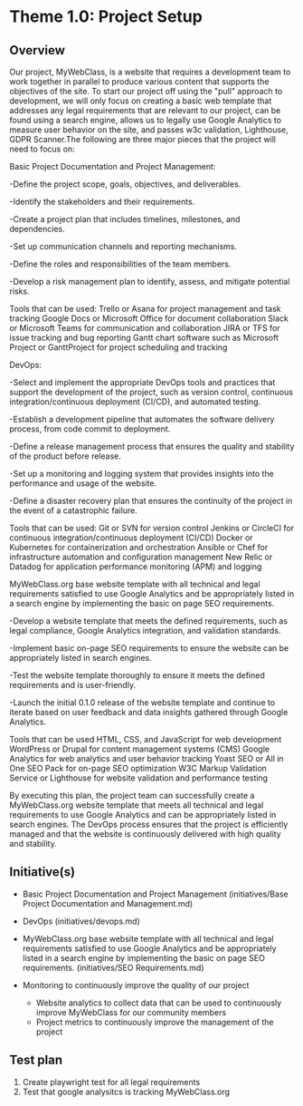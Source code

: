# Theme 1.0: Project Setup
## Overview
Our project, MyWebClass, is a website that requires a development team to work together in parallel to produce various content that supports the objectives of the site. To start our project off using the "pull" approach to development, we will only focus on creating a basic web template that addresses any legal requirements that are relevant to our project, can be found using a search engine, allows us to legally use Google Analytics to measure user behavior on the site, and passes w3c validation, Lighthouse, GDPR Scanner.The following are three major pieces that the project will need to focus on:


Basic Project Documentation and Project Management:

-Define the project scope, goals, objectives, and deliverables.

-Identify the stakeholders and their requirements.

-Create a project plan that includes timelines, milestones, and dependencies.

-Set up communication channels and reporting mechanisms.

-Define the roles and responsibilities of the team members.

-Develop a risk management plan to identify, assess, and mitigate potential risks.

Tools that can be used:
Trello or Asana for project management and task tracking
Google Docs or Microsoft Office for document collaboration
Slack or Microsoft Teams for communication and collaboration
JIRA or TFS for issue tracking and bug reporting
Gantt chart software such as Microsoft Project or GanttProject for project scheduling and tracking


DevOps:

-Select and implement the appropriate DevOps tools and practices that support the development of the project, such as version control, continuous integration/continuous deployment (CI/CD), and automated testing.

-Establish a development pipeline that automates the software delivery process, from code commit to deployment.

-Define a release management process that ensures the quality and stability of the product before release.

-Set up a monitoring and logging system that provides insights into the performance and usage of the website.

-Define a disaster recovery plan that ensures the continuity of the project in the event of a catastrophic failure.

Tools that can be used:
Git or SVN for version control
Jenkins or CircleCI for continuous integration/continuous deployment (CI/CD)
Docker or Kubernetes for containerization and orchestration
Ansible or Chef for infrastructure automation and configuration management
New Relic or Datadog for application performance monitoring (APM) and logging



MyWebClass.org base website template with all technical and legal requirements satisfied to use Google Analytics and be appropriately listed in a search engine by implementing the basic on page SEO requirements.

-Develop a website template that meets the defined requirements, such as legal compliance, Google Analytics integration, and validation standards.

-Implement basic on-page SEO requirements to ensure the website can be appropriately listed in search engines.

-Test the website template thoroughly to ensure it meets the defined requirements and is user-friendly.

-Launch the initial 0.1.0 release of the website template and continue to iterate based on user feedback and data insights gathered through Google Analytics.

Tools that can be used
HTML, CSS, and JavaScript for web development
WordPress or Drupal for content management systems (CMS)
Google Analytics for web analytics and user behavior tracking
Yoast SEO or All in One SEO Pack for on-page SEO optimization
W3C Markup Validation Service or Lighthouse for website validation and performance testing


By executing this plan, the project team can successfully create a MyWebClass.org website template that meets all technical and legal requirements to use Google Analytics and can be appropriately listed in search engines. The DevOps process ensures that the project is efficiently managed and that the website is continuously delivered with high quality and stability.

## Initiative(s)
*  Basic Project Documentation and Project Management (initiatives/Base Project Documentation and Management.md)
* DevOps (initiatives/devops.md)
* MyWebClass.org base website template with all technical and legal requirements satisfied to use Google Analytics and be appropriately listed in a search engine by implementing the basic on page SEO requirements. (initiatives/SEO Requirements.md)

* Monitoring to continuously improve the quality of our project
  * Website analytics to collect data that can be used to continuously improve MyWebClass for our community members
  * Project metrics to continuously improve the management of the project

## Test plan
1. Create playwright test for all legal requirements
2. Test that google analysitcs is tracking MyWebClass.org
